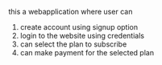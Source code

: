 this a webapplication where user can
1. create account using signup option
2. login to the website using credentials
3. can select the plan to subscribe
4. can make payment for the selected plan
